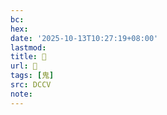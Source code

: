 ```yaml
---
bc:
hex:
date: '2025-10-13T10:27:19+08:00'
lastmod:
title: 􂜁
url: 􂜁
tags: [鬼]
src: DCCV
note:
---
```

